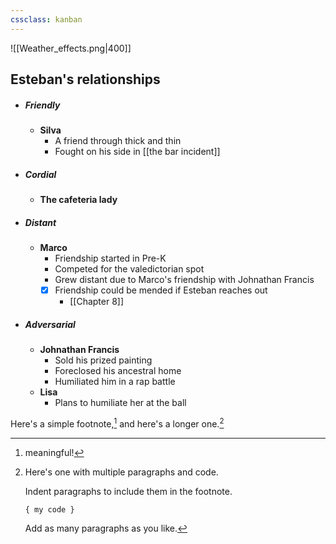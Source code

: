 ```yaml
---
cssclass: kanban
---
```




![[Weather_effects.png|400]]



## Esteban's relationships
- ##### Friendly
	- **Silva**
		- A friend through thick and thin
		- Fought on his side in [[the bar incident]]
- ##### Cordial
	- **The cafeteria lady**
- ##### Distant
	- **Marco**
		- Friendship started in Pre-K
		- Competed for the valedictorian spot
		- Grew distant due to Marco's friendship with Johnathan Francis
		- [x] Friendship could be mended if Esteban reaches out
			- [[Chapter 8]]
- ##### Adversarial 
	- **Johnathan Francis**
		- Sold his prized painting
		- Foreclosed his ancestral home
		- Humiliated him in a rap battle
	- **Lisa** 
		- Plans to humiliate her at the ball



Here's a simple footnote,[^1] and here's a longer one.[^bignote]

[^1]: meaningful!

[^bignote]: Here's one with multiple paragraphs and code.

    Indent paragraphs to include them in the footnote.

    `{ my code }`

    Add as many paragraphs as you like.